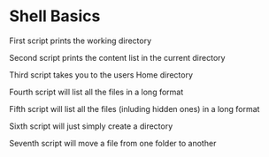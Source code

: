 <h1>Shell Basics</h1>
<p>First script prints the working directory</p>
<p>Second script prints the content list in the current directory</p>
<p>Third script takes you to the users Home directory</p>
<p>Fourth script will list all the files in a long format</p>
<p>Fifth script will list all the files (inluding hidden ones) in a long format</p>
<p>Sixth script will just simply create a directory</p>
<p>Seventh script will move a file from one folder to another</p>
